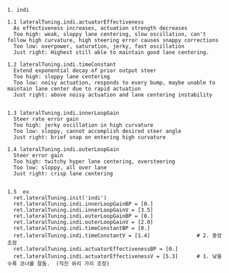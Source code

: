     1. indi
    
    1.1 lateralTuning.indi.actuatorEffectiveness
      As effectiveness increases, actuation strength decreases 
      Too high: weak, sloppy lane centering, slow oscillation, can't follow high curvature, high steering error causes snappy corrections 
      Too low: overpower, saturation, jerky, fast oscillation 
      Just right: Highest still able to maintain good lane centering. 

    1.2 lateralTuning.indi.timeConstant 
      Extend exponential decay of prior output steer 
      Too high: sloppy lane centering 
      Too low: noisy actuation, responds to every bump, maybe unable to maintain lane center due to rapid actuation 
      Just right: above noisy actuation and lane centering instability 
    
    
    1.3 lateralTuning.indi.innerLoopGain 
      Steer rate error gain 
      Too high: jerky oscillation in high curvature 
      Too low: sloppy, cannot accomplish desired steer angle 
      Just right: brief snap on entering high curvature 

    1.4 lateralTuning.indi.outerLoopGain 
      Steer error gain 
      Too high: twitchy hyper lane centering, oversteering 
      Too low: sloppy, all over lane 
      Just right: crisp lane centering


    1.5  ex
      ret.lateralTuning.init('indi')
      ret.lateralTuning.indi.innerLoopGainBP = [0.]
      ret.lateralTuning.indi.innerLoopGainV = [3.5]
      ret.lateralTuning.indi.outerLoopGainBP = [0.]
      ret.lateralTuning.indi.outerLoopGainV = [2.0]
      ret.lateralTuning.indi.timeConstantBP = [0.]
      ret.lateralTuning.indi.timeConstantV = [1.4]               # 2. 중앙 조정
      ret.lateralTuning.indi.actuatorEffectivenessBP = [0.]
      ret.lateralTuning.indi.actuatorEffectivenessV = [5.3]      # 1. 낮을수록 코너를 잘돔.  (직진 와리 가리 조정)
  
